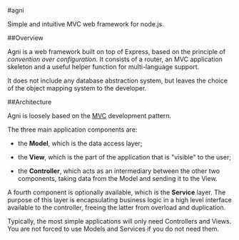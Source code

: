 #agni

Simple and intuitive MVC web framework for node.js.

##Overview

Agni is a web framework built on top of Express, based on the principle
of _convention over configuration_.
It consists of a router, an MVC application skeleton and a useful helper function
for multi-language support.

It does not include any database abstraction system, but leaves the choice of the
object mapping system to the developer.

##Architecture

Agni is loosely based on the [MVC](http://en.wikipedia.org/wiki/Model%E2%80%93view%E2%80%93controller)
development pattern.

The three main application components are:

- the **Model**, which is the data access layer;

- the **View**, which is the part of the application that is "visible" to the user;

- the **Controller**, which acts as an intermediary between the other two components,
taking data from the Model and sending it to the View.

A fourth component is optionally available, which is the **Service** layer.
The purpose of this layer is encapsulating business logic in a high level interface
available to the controller, freeing the latter from overload and duplication.

Typically, the most simple applications will only need Controllers and Views. You
are not forced to use Models and Services if you do not need them.
